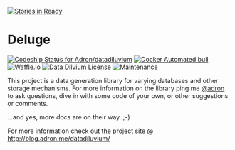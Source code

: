 [![Stories in Ready](https://badge.waffle.io/Adron/datadiluvium.png?label=ready&title=Ready)](https://waffle.io/Adron/datadiluvium)




# Deluge

[![Codeship Status for Adron/datadiluvium](https://img.shields.io/codeship/a60c0100-aedd-0134-48ce-6ab5102948e8/master.svg)](https://app.codeship.com/projects/192753) [![Docker Automated buil](https://img.shields.io/docker/automated/adron/deluge.svg)](https://hub.docker.com/r/adron/deluge/) [![Waffle.io](https://img.shields.io/waffle/label/Adron/datadiluvium/in%20progress.svg)](https://waffle.io/Adron/datadiluvium) [![Data Dilvium License](https://img.shields.io/github/license/Adron/datadiluvium.svg)]() [![Maintenance](https://img.shields.io/maintenance/yes/2017.svg)]()

This project is a data generation library for varying databases and other storage mechanisms. For more information on the library ping me [@adron](https://twitter.com/Adron) to ask questions, dive in with some code of your own, or other suggestions or comments.

...and yes, more docs are on their way.  ;-)

For more information check out the project site @ http://blog.adron.me/datadiluvium/
